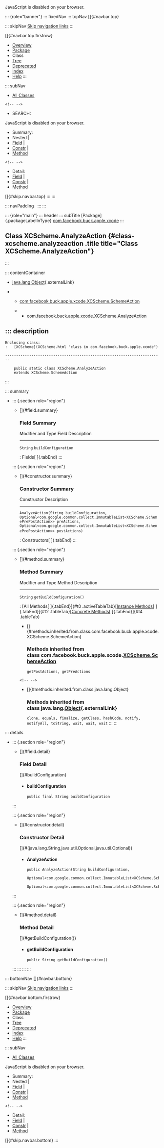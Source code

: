 <div>

JavaScript is disabled on your browser.

</div>

::: {role="banner"}
::: fixedNav
::: topNav
[]{#navbar.top}

::: skipNav
[Skip navigation links](#skip.navbar.top "Skip navigation links")
:::

[]{#navbar.top.firstrow}

-   [Overview](../../../../../index.html)
-   [Package](package-summary.html)
-   Class
-   [Tree](package-tree.html)
-   [Deprecated](../../../../../deprecated-list.html)
-   [Index](../../../../../index-all.html)
-   [Help](../../../../../help-doc.html)
:::

::: subNav
-   [All Classes](../../../../../allclasses.html)

```{=html}
<!-- -->
```
-   SEARCH:

<div>

<div>

JavaScript is disabled on your browser.

</div>

</div>

<div>

-   Summary: 
-   Nested \| 
-   [Field](#field.summary) \| 
-   [Constr](#constructor.summary) \| 
-   [Method](#method.summary)

```{=html}
<!-- -->
```
-   Detail: 
-   [Field](#field.detail) \| 
-   [Constr](#constructor.detail) \| 
-   [Method](#method.detail)

</div>

[]{#skip.navbar.top}
:::
:::

::: navPadding
 
:::
:::

::: {role="main"}
::: header
::: subTitle
[Package]{.packageLabelInType} [com.facebook.buck.apple.xcode](package-summary.html)
:::

## Class XCScheme.AnalyzeAction {#class-xcscheme.analyzeaction .title title="Class XCScheme.AnalyzeAction"}
:::

::: contentContainer
-   [java.lang.Object](http://docs.oracle.com/javase/7/docs/api/java/lang/Object.html?is-external=true "class or interface in java.lang"){.externalLink}

-   -   [com.facebook.buck.apple.xcode.XCScheme.SchemeAction](XCScheme.SchemeAction.html "class in com.facebook.buck.apple.xcode")

    -   -   com.facebook.buck.apple.xcode.XCScheme.AnalyzeAction

::: description
-   

    Enclosing class:
    :   [XCScheme](XCScheme.html "class in com.facebook.buck.apple.xcode")

    ------------------------------------------------------------------------

        public static class XCScheme.AnalyzeAction
        extends XCScheme.SchemeAction
:::

::: summary
-   ::: {.section role="region"}
    -   []{#field.summary}

        ### Field Summary

          Modifier and Type   Field                  Description
          ------------------- ---------------------- -------------
          `String`            `buildConfiguration`    

          : Fields[ ]{.tabEnd}
    :::

    ::: {.section role="region"}
    -   []{#constructor.summary}

        ### Constructor Summary

          Constructor                                                                                                                                                                                                                                                     Description
          --------------------------------------------------------------------------------------------------------------------------------------------------------------------------------------------------------------------------------------------------------------- -------------
          `AnalyzeAction​(String buildConfiguration,              Optional<com.google.common.collect.ImmutableList<XCScheme.SchemePrePostAction>> preActions,              Optional<com.google.common.collect.ImmutableList<XCScheme.SchemePrePostAction>> postActions)`    

          : Constructors[ ]{.tabEnd}
    :::

    ::: {.section role="region"}
    -   []{#method.summary}

        ### Method Summary

          Modifier and Type   Method                      Description
          ------------------- --------------------------- -------------
          `String`            `getBuildConfiguration()`    

          : [All Methods[ ]{.tabEnd}]{#t0 .activeTableTab}[[Instance
          Methods](javascript:show(2);)[ ]{.tabEnd}]{#t2
          .tableTab}[[Concrete
          Methods](javascript:show(8);)[ ]{.tabEnd}]{#t4 .tableTab}

        -   []{#methods.inherited.from.class.com.facebook.buck.apple.xcode.XCScheme.SchemeAction}

            ### Methods inherited from class com.facebook.buck.apple.xcode.[XCScheme.SchemeAction](XCScheme.SchemeAction.html "class in com.facebook.buck.apple.xcode")

            `getPostActions, getPreActions`

        ```{=html}
        <!-- -->
        ```
        -   []{#methods.inherited.from.class.java.lang.Object}

            ### Methods inherited from class java.lang.[Object](http://docs.oracle.com/javase/7/docs/api/java/lang/Object.html?is-external=true "class or interface in java.lang"){.externalLink}

            `clone, equals, finalize, getClass, hashCode, notify, notifyAll, toString, wait, wait, wait`
    :::
:::

::: details
-   ::: {.section role="region"}
    -   []{#field.detail}

        ### Field Detail

        []{#buildConfiguration}

        -   #### buildConfiguration

                public final String buildConfiguration
    :::

    ::: {.section role="region"}
    -   []{#constructor.detail}

        ### Constructor Detail

        []{#<init>(java.lang.String,java.util.Optional,java.util.Optional)}

        -   #### AnalyzeAction

                public AnalyzeAction​(String buildConfiguration,
                                     Optional<com.google.common.collect.ImmutableList<XCScheme.SchemePrePostAction>> preActions,
                                     Optional<com.google.common.collect.ImmutableList<XCScheme.SchemePrePostAction>> postActions)
    :::

    ::: {.section role="region"}
    -   []{#method.detail}

        ### Method Detail

        []{#getBuildConfiguration()}

        -   #### getBuildConfiguration

            ``` methodSignature
            public String getBuildConfiguration()
            ```
    :::
:::
:::
:::

::: bottomNav
[]{#navbar.bottom}

::: skipNav
[Skip navigation links](#skip.navbar.bottom "Skip navigation links")
:::

[]{#navbar.bottom.firstrow}

-   [Overview](../../../../../index.html)
-   [Package](package-summary.html)
-   Class
-   [Tree](package-tree.html)
-   [Deprecated](../../../../../deprecated-list.html)
-   [Index](../../../../../index-all.html)
-   [Help](../../../../../help-doc.html)
:::

::: subNav
-   [All Classes](../../../../../allclasses.html)

<div>

<div>

JavaScript is disabled on your browser.

</div>

</div>

<div>

-   Summary: 
-   Nested \| 
-   [Field](#field.summary) \| 
-   [Constr](#constructor.summary) \| 
-   [Method](#method.summary)

```{=html}
<!-- -->
```
-   Detail: 
-   [Field](#field.detail) \| 
-   [Constr](#constructor.detail) \| 
-   [Method](#method.detail)

</div>

[]{#skip.navbar.bottom}
:::
